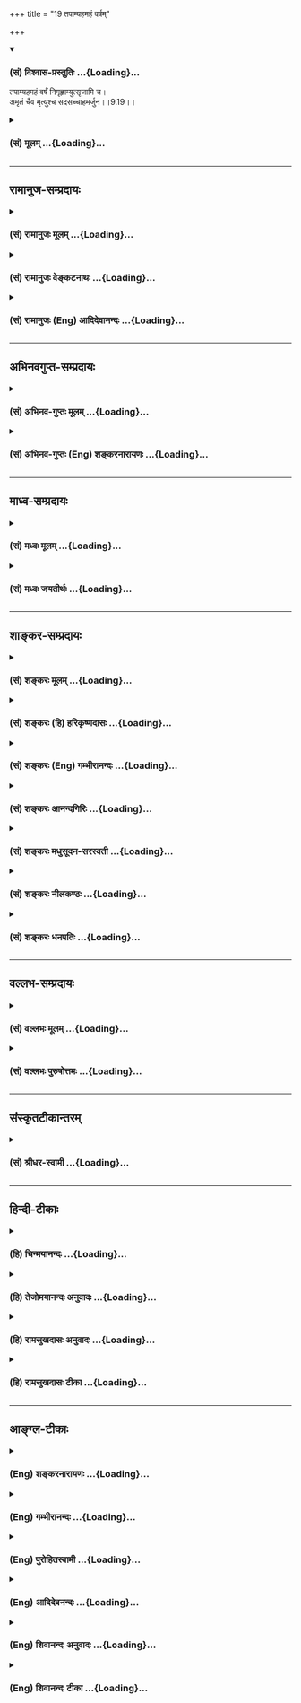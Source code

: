 +++
title = "19 तपाम्यहमहं वर्षम्"

+++
<div class="js_include" newlevelforh1="3" title="(सं) विश्वास-प्रस्तुतिः" unfilled url="/purANam/mahAbhAratam/06-bhIShma-parva/02-bhagavad-gItA-parva/saMskRtam/vishvAsa-prastutiH/09_rAja-vidyA-rAja-guhy/19_tapAmyahamahaM_va.md">
<details open><summary><h3>(सं) विश्वास-प्रस्तुतिः ...{Loading}...</h3></summary>

तपाम्यहमहं वर्षं निगृह्णाम्युत्सृजामि च।  
अमृतं चैव मृत्युश्च सदसच्चाहमर्जुन।।9.19।।
</details>
</div>
<div class="js_include collapsed" newlevelforh1="3" title="(सं) मूलम्" unfilled url="/purANam/mahAbhAratam/06-bhIShma-parva/02-bhagavad-gItA-parva/saMskRtam/mUlam/09_rAja-vidyA-rAja-guhy/19_tapAmyahamahaM_va.md">
<details><summary><h3>(सं) मूलम् ...{Loading}...</h3></summary>

तपाम्यहमहं वर्षं निगृह्णाम्युत्सृजामि च।  
अमृतं चैव मृत्युश्च सदसच्चाहमर्जुन।।9.19।।
</details>
</div>


_________________
## रामानुज-सम्प्रदायः
<div class="js_include collapsed" newlevelforh1="3" title="(सं) रामानुजः मूलम्" unfilled url="/purANam/mahAbhAratam/06-bhIShma-parva/02-bhagavad-gItA-parva/saMskRtam/rAmAnujaH/mUlam/09_rAja-vidyA-rAja-guhy/19_tapAmyahamahaM_va.md">
<details><summary><h3>(सं) रामानुजः मूलम् ...{Loading}...</h3></summary>

।।9.19।। अग्न्यादित्यादिरूपेण **अहम्** एव **तपामि;** ग्रीष्मादौ **अहम्**
एव **वर्षं निगृह्णामि** तथा वर्षासु अपि **च** अहम् एव **उत्सृजामि।**
**अमृतं च एव मृत्युः च** येन जीवति लोको येन च म्रियते; तद् उभयम् अपि
अहम् एव। किम अत्र बहुना उक्तेन **सद् असत् च** अपि **अहम्** एव। सद् यद्
वर्तते; असद् यद् अतीतम् अनागतं च; सर्वावस्थावस्थितचिदचिद्वस्तुशरीरतया
तत्तत्प्रकारः अहम् एव अवस्थित इत्यर्थः। एवं बहुधा पृथक्त्वेन
विभक्तनामरूपावस्थितकृत्स्नजगच्छरीरतया तत्प्रकारः अहम् एव अवस्थित इति
एकत्वज्ञानेन अनुसंदधानाः च माम् उपासते ते एव महात्मानः। एवं महात्मनां
ज्ञानिनां भगवदनुभवैकभोगानां वृत्तम् उक्त्वा तेषाम् एव विशेषं दर्शयितुम्
अज्ञानां कामकामानां वृत्तम् आह --

</details>
</div>
<div class="js_include collapsed" newlevelforh1="3" title="(सं) रामानुजः वेङ्कटनाथः" unfilled url="/purANam/mahAbhAratam/06-bhIShma-parva/02-bhagavad-gItA-parva/saMskRtam/rAmAnujaH/venkaTanAthaH/09_rAja-vidyA-rAja-guhy/19_tapAmyahamahaM_va.md">
<details><summary><h3>(सं) रामानुजः वेङ्कटनाथः ...{Loading}...</h3></summary>

  
  
।।9.19।। एवंप्राधान्यतः \[10।19\] इति वक्ष्यमाणप्रकारेण लोके
तत्तच्छब्दवाच्यतया प्रसिद्धानां प्रकृष्टपदार्थानां सत्तायाः
स्वाधीनत्वप्रदर्शनम् अथ प्रवृत्तितादधीन्यमनेनोच्यतेतपामि इति।
स्वरूपतस्तापहेतुत्वाभावाद्विशिष्टे तद्दर्शयतिअग्न्यादित्यादीति।
आदिशब्देन अग्न्यादितप्तद्रव्यविवक्षा। एककर्तृकयोर्विरुद्धयोः कालादिभेदेन
व्यवस्थेत्यभिप्रायेणाहग्रीष्मादाविति वर्षास्विति च। अत्र
पर्जन्यादिरूपेणेति भाव्यम्। एवं रश्मिविशेषोऽपि ग्राह्यः। अहं क्रतुः
\[9।16\] इत्युपक्रम्य एतावताधियज्ञाधिप्रजाधिवेदाध्यात्माधिदैवतविवक्षेति
केचित्। अथ साधकबाधकरूपेण संगृह्योच्यतेअमृतं चैव मृत्युश्च इति।
मृतिकारणाभिधायिमृत्युशब्दसहप्रयोगात् मृतिप्रतिबन्धकमात्रविषयोऽयममृतशब्दः
सुधापरत्वे तु विषेण सह पठितव्यम् अमृतसहपाठाच्च मृत्युशब्दस्य
वैवस्वतादिपरत्वमयुक्तमित्यभिप्रायेणाह -- येनेति।
त्रैकाल्यवर्तिसर्वसङ्ग्रहेण उपसंहारपरतां दर्शयतिकिमत्रेति। अत्र
सच्छब्दवदसच्छब्दोऽपि भावान्तराभाववादाद्वस्तुविशेषपरः; अन्यथा अहमिति
सामानाधिकरण्यायोगादित्यभिप्रायेणाहयद्वर्तते यदतीतमनागतं चेति।
असच्छब्दोऽत्र वर्तमानान्यविषयः। ननु प्रकरणान्तरेष्विव
चेतनाचेतनादिविषयत्वमनयोः किं नोच्यते इत्यत्राहसर्वावस्थेति। सर्वस्य
भगवदात्मकत्वं हि प्रकृतम् त्रैकालिकसमस्तसङ्ग्रहौचित्याय
वर्तमानत्वादिविवक्षायामपि चिदचितोर्न त्यागः तयोरेव
तत्तदवस्थाविशेषविशिष्टस्वरूपविषयत्वात्। अथवासर्वेत्यादिकम्;अहं क्रतुः
\[9।16\] इत्याद्युक्तकृत्स्नवाक्यार्थकथनमनुध्येयम्। सर्वतादधीन्यवचनं
प्रकृतेनोपासनेन सङ्गमयतिएवं बहुधेत्यादिना। विशिष्टैकत्वमिह विवक्षितम् न
पुनः प्रलयदशापन्नमविभक्तत्वलक्षणम्।
प्रस्तुतज्ञानयज्ञत्वस्मारणायज्ञानेनानुसन्दधाना इत्युक्तम्।  
  

</details>
</div>
<div class="js_include collapsed" newlevelforh1="3" title="(सं) रामानुजः (Eng) आदिदेवानन्दः" unfilled url="/purANam/mahAbhAratam/06-bhIShma-parva/02-bhagavad-gItA-parva/saMskRtam/rAmAnujaH/english/AdidevAnandaH/09_rAja-vidyA-rAja-guhy/19_tapAmyahamahaM_va.md">
<details><summary><h3>(सं) रामानुजः (Eng) आदिदेवानन्दः ...{Loading}...</h3></summary>

9.19 I send out 'heat' in the form of fire, the sun etc. I 'hold back'
the rain during summer. Likewise, I pour out the rains during the rainy
season. I am 'immortality as well as death' - I am both these conditions
through which the world lives and dies. Why say more; I am 'the being
and the non-being.' Being is that which exists in the present time.
Non-being is that which existed in the past and that which may exist in
the future, but is not experienced now as existing. The meaning is that,
I alone am existent, having all the entities for my modes, as all
intelligent and inhert beings existing in all states, constitute My
body. In this way, they (the wise) worship Me, contemplating, through
the realisation of My essential unity, as the entire universe
distinguished by names and forms and characterished by varied
pluralities constituting My body. I alone exist; all the pluralities are
only My modes. Thus, after depiciting the character of the noble-minded,
whose enjoyment consists of only the experience of the Lord, and in
order to bring into bolder relief their greatness, He describes the
behaviour of ignorant men who covet the objects of desire.

</details>
</div>


_________________
## अभिनवगुप्त-सम्प्रदायः
<div class="js_include collapsed" newlevelforh1="3" title="(सं) अभिनव-गुप्तः मूलम्" unfilled url="/purANam/mahAbhAratam/06-bhIShma-parva/02-bhagavad-gItA-parva/saMskRtam/abhinava-guptaH/mUlam/09_rAja-vidyA-rAja-guhy/19_tapAmyahamahaM_va.md">
<details><summary><h3>(सं) अभिनव-गुप्तः मूलम् ...{Loading}...</h3></summary>

।।9.16 -- 9.19।। ननु कर्म तावत् कारककलापव्याप्तभेदोद्रेकि कथमभिन्नं
भगवत्पदं प्रापयतीति उच्यते -- अहं क्रतुरिति अर्जुनेत्यनन्तम्। एकस्यैव
निर्भागस्य ब्रह्मतत्त्वस्य परिकल्पित \[भेदवत्\] साधनाधीनं कर्म
पुनरेकत्वं निर्वर्तयति क्रियायाः सर्वकारकात्मसाक्षात्कारेणावस्थाने
भगवत्पदप्राप्तिं प्रत्यविदूरत्वात्। उक्तं च -- सेयं क्रियात्मिका शक्तिः
शिवस्य पशुवर्तिनी।  
  
बन्धयित्री स्वमार्गस्था ज्ञाता सिद्ध्युपपादिका।। +++(Spk; III; 16)+++इति
मयाप्युक्तम् -- उपक्रमे यैव बुद्धिर्भावाभावानुयायिनी।  
  
उपसंहृतिकाले सा भावाभावानुयायिनी।। इति। तत्र तत्र वितत्य विचारितचरमेतत्
इतीहोपरम्यते +++(S omits इति)+++। तपाम्यहमित्यादि अद्वैतकथाप्रसङ्गेनोक्तम्।

</details>
</div>
<div class="js_include collapsed" newlevelforh1="3" title="(सं) अभिनव-गुप्तः (Eng) शङ्करनारायणः" unfilled url="/purANam/mahAbhAratam/06-bhIShma-parva/02-bhagavad-gItA-parva/saMskRtam/abhinava-guptaH/english/shankaranArAyaNaH/09_rAja-vidyA-rAja-guhy/19_tapAmyahamahaM_va.md">
<details><summary><h3>(सं) अभिनव-गुप्तः (Eng) शङ्करनारायणः ...{Loading}...</h3></summary>

9.16-19 Ahim kratuh etc. upto Arjuna. The Brahman-being is of course
only one and admits of no parts. The action also depends only on the
assumed \[or not real\] causes. Hence, it accomplishes the aloneness (or
oneness) of the Brahman. For, if it is performed with the realisation
that all the different causes are nothing but the Self, then the action
is not far away from reaching the Bhagavat. That has also been stated -
'This self same action-power of Siva, if it exists in the ignorant,
binds \[him\]; the same power, when it is realised that it is a path to
his own Self \[Siva\], then it leads to the goal (the Lord).' (SpK, III,
16). I have myself (Ag.) stated elsewhere as : The intellect that
confirms, in the beginning, to \[the duality of\] the beings and the
non-beings; the same intellect does not conform, at the time of
withdrawl, to \[the duality of\] the beings and the non-beings. This
subject has been discussed in detail in different places. Hence let us
stop \[the present discussion\] here. I give heat etc. This is said in
the context of discussing the One that admits no duality. But if the
Brahman can be attained by means of external sacrifices also, then, is a
different god (different from Vasudeva) worshipped in the sacrifices
like the Agnistoma ; If it is admitted, then it would lead to the
doctrine of duality. If \[on the other hand\] it is Vasudeva Himself,
the how is it that emancipation is not attained by the performence \[of
these sacrifices\] ; Therefore it is stated -

</details>
</div>


_________________
## माध्व-सम्प्रदायः
<div class="js_include collapsed" newlevelforh1="3" title="(सं) मध्वः मूलम्" unfilled url="/purANam/mahAbhAratam/06-bhIShma-parva/02-bhagavad-gItA-parva/saMskRtam/madhvaH/mUlam/09_rAja-vidyA-rAja-guhy/19_tapAmyahamahaM_va.md">
<details><summary><h3>(सं) मध्वः मूलम् ...{Loading}...</h3></summary>

।।9.19।। सत्कार्यमसत्कारणम्। सदभिव्यक्तरूपत्वात्कार्यमित्युच्यते बुधैः।
असदव्यक्तरूपत्वात्कारणं चापि शब्दितम् इत्यभिधानम्। असच्च सच्चैव च
यद्विश्वं सदसतः परम् इति च भारते।

</details>
</div>
<div class="js_include collapsed" newlevelforh1="3" title="(सं) मध्वः जयतीर्थः" unfilled url="/purANam/mahAbhAratam/06-bhIShma-parva/02-bhagavad-gItA-parva/saMskRtam/madhvaH/jayatIrthaH/09_rAja-vidyA-rAja-guhy/19_tapAmyahamahaM_va.md">
<details><summary><h3>(सं) मध्वः जयतीर्थः ...{Loading}...</h3></summary>

।।9.19।। असतो नियाम्यत्वानुपपत्तेःसदसच्चाहं इत्ययुक्तमित्यत आह --
**सदि**ति। कार्यं सदित्युच्यते। अभिव्यक्तिरूपत्वादित्यनेन
सदेर्गत्यर्थस्य क्विपि कर्मणि रूपमेतदित्युच्यते।
कारणमप्यव्यक्तरूपत्वादेव असच्छब्दितम्। कार्यकारणयोः सदसच्छब्दप्रयोगं च
दर्शयति -- **असच्चे**ति। तस्मात्सदसतोर्विश्वस्माद्ब्रह्म परम्।

</details>
</div>


_________________
## शाङ्कर-सम्प्रदायः
<div class="js_include collapsed" newlevelforh1="3" title="(सं) शङ्करः मूलम्" unfilled url="/purANam/mahAbhAratam/06-bhIShma-parva/02-bhagavad-gItA-parva/saMskRtam/shankaraH/mUlam/09_rAja-vidyA-rAja-guhy/19_tapAmyahamahaM_va.md">
<details><summary><h3>(सं) शङ्करः मूलम् ...{Loading}...</h3></summary>

।।9.19।। --,**तपामि अहम्** आदित्यो भूत्वा कैश्चित् रश्मिभिः उल्बणैः।
**अहं वर्षं** कैश्चित् रश्मिभिः **उत्सृजामि।** उत्सृज्य पुनः
**निगृह्णामि** कैश्चित् रश्मिभिः अष्टभिः मासैः पुनः उत्सृजामि प्रावृषि।
**अमृतं चैव** देवानाम्; **मृत्युश्च** मर्त्यानाम्। **सत्** यस्य **यत्**
संबन्धितया विद्यमानं तत्; तद्विपरीतम् **असच्च** एव **अहम् अर्जुन।** न
पुनः अत्यन्तमेव असत् भगवान्; स्वयं कार्यकारणे वा सदसती।। ये पूर्वोक्तैः
निवृत्तिप्रकारैः एकत्वपृथक्त्वादिविज्ञानैः यज्ञैः मां पूजयन्तः उपासते
ज्ञानविदः; ते यथाविज्ञानं मामेव प्राप्नुवन्ति। ये पुनः अज्ञाः कामकामाः
--,

</details>
</div>
<div class="js_include collapsed" newlevelforh1="3" title="(सं) शङ्करः (हि) हरिकृष्णदासः" unfilled url="/purANam/mahAbhAratam/06-bhIShma-parva/02-bhagavad-gItA-parva/saMskRtam/shankaraH/hindI/harikRShNadAsaH/09_rAja-vidyA-rAja-guhy/19_tapAmyahamahaM_va.md">
<details><summary><h3>(सं) शङ्करः (हि) हरिकृष्णदासः ...{Loading}...</h3></summary>

।।9.19।। तथा --, मैं ही सूर्य होकर अपनी कुछ प्रखर रश्मियोंसे सबको तपाता
हूँ और कुछ किरणोंसे वर्षा करता हूँ तथा वर्षा कर चुकनेपर फिर कुछ
रश्मियोंद्वारा आठ महीनेतक जलका शोषण करता रहता हूँ और वर्षाकाल आनेपर फिर
बरसा देता हूँ। हे अर्जुन देवोंका अमृत और मर्त्यलोकमें बसनेवालोंकी मृत्यु
तथा सत् और असत् सब मैं ही हूँ अर्थात् जो जिसके सम्बन्धसे विद्यमान है वह
और जो उसके विपरीत है वह भी मैं ही हूँ। परंतु ( यह ध्यानमें रखना चाहिये
कि ) स्वयं भगवान् अत्यन्त असत् नहीं हैं। अथवा सत् और असत्का अर्थ यहाँ
कार्य और कारण समझना चाहिये। जो ज्ञानी पहले कहे हुए क्रमानुसार
एकत्वपृथक्त्व आदि विज्ञानरूप यज्ञोंसे पूजन करते हुए मेरी उपासना करते हैं
वे अपने विज्ञानानुसार मुझे ही प्राप्त होते हैं।

</details>
</div>
<div class="js_include collapsed" newlevelforh1="3" title="(सं) शङ्करः (Eng) गम्भीरानन्दः" unfilled url="/purANam/mahAbhAratam/06-bhIShma-parva/02-bhagavad-gItA-parva/saMskRtam/shankaraH/english/gambhIrAnandaH/09_rAja-vidyA-rAja-guhy/19_tapAmyahamahaM_va.md">
<details><summary><h3>(सं) शङ्करः (Eng) गम्भीरानन्दः ...{Loading}...</h3></summary>

9.19 O Arjuna, aham, I, in the form of the sun; tapami, give heat
through some intense rays. Through some rays utsrjami, I pour down;
varsam, rain. Having poured down, again nigrhnami, I withdraw it through
some rays-for eight months. Again I pour it down in the rainy season. I
am eva ca, verily; the amrtam, nectar of the gods; and mrtyuh, death of
the mortals. I Myself am sat, existence-the effect which has come into
bneing in relation to its cause; and its opposite, asat, nonexistence.
\[Nonexistence: the cause which has not become manifest as the effect
possessing name and form, It cannot be admitted that the effect has
absolute existence, for the Upanisad says, 'All transformation has
speech as it basis, and it is name only' (Ch.6. 1. 4). Nor can it be
said that the cause has absolute non-existence, for there is the
text,'৷৷.by what logic can the existent come verily out of nonexistence;
But surely,৷৷.all this was Existence, one without a second' (op. cit.
6.2.2).\] It is not that the Lord is Himself absolutely nonexistence;
nor are effect and cause (absolutely) existence and nonexistent
(respectively). Those men of Knowledge who meditate of Me while
worshpping Me according to the respective forms of sacrifices mentioned
above-regardomg Me as one or multifirious, etc.-, they attain Me alone
according to their conceptions.

</details>
</div>
<div class="js_include collapsed" newlevelforh1="3" title="(सं) शङ्करः आनन्दगिरिः" unfilled url="/purANam/mahAbhAratam/06-bhIShma-parva/02-bhagavad-gItA-parva/saMskRtam/shankaraH/AnandagiriH/09_rAja-vidyA-rAja-guhy/19_tapAmyahamahaM_va.md">
<details><summary><h3>(सं) शङ्करः आनन्दगिरिः ...{Loading}...</h3></summary>

।।9.19।। इतश्च सर्वात्मत्वे भगवतो न विवदितव्यमित्याह --
**किञ्चेति।**आदित्याज्जायते वृष्टिः इति स्मृतिमवष्टभ्य व्याचष्टे --
**कैश्चिदिति।** वर्षोत्सर्गनिग्रहावेकस्यैकस्मिन्काले
विरुद्धावित्याशङ्क्याह -- **अष्टभिरिति।** ऋतुभेदेन वर्षस्य
निग्रहोत्सर्गावेककर्तृकावविरुद्धावित्यर्थः। यस्य कारणस्य
संबन्धित्वेन,यत्कार्यमभिषज्यते तदिह सदित्युच्यते;
कारणसंबन्धेनानभिव्यक्तं कारणमेवानभिव्यक्तनामरूपमसदिति व्यवह्रियते
तदेतदाह -- **सदिति।** शून्यवादं व्युदस्यति -- **न पुनरिति।**
भगवतोऽत्यन्तासत्त्वे कार्यकारणकल्पना निरधिष्ठाना न तिष्ठतीत्यर्थः। तर्हि
यथाश्रुतं कार्यस्य सत्त्वं कारणस्य चासत्त्वमास्थेयमित्याशङ्क्य वाशब्देन
निषेधति -- **कार्येति।** नहि कार्यस्यात्यन्तिकं सत्त्वं
वाचारम्भणश्रुतेर्नापीतरस्यात्यन्तिकमसत्त्वंकुतस्तु खलु
इत्यादिश्रुतेरित्यर्थः। उक्तैर्ज्ञानयज्ञैर्भगवदभिनिविष्टबुद्धीनां किं
फलमित्याशङ्क्यह सद्यो वा क्रमेण वा मुक्तिरित्याह -- **य इति।**

</details>
</div>
<div class="js_include collapsed" newlevelforh1="3" title="(सं) शङ्करः मधुसूदन-सरस्वती" unfilled url="/purANam/mahAbhAratam/06-bhIShma-parva/02-bhagavad-gItA-parva/saMskRtam/shankaraH/madhusUdana-sarasvatI/09_rAja-vidyA-rAja-guhy/19_tapAmyahamahaM_va.md">
<details><summary><h3>(सं) शङ्करः मधुसूदन-सरस्वती ...{Loading}...</h3></summary>

।।9.19।। किंच -- तपाम्यहमादित्यः सन् ततश्च तापवशादहं वर्षं
पूर्ववृष्टिरूपं रसं पृथिव्या निगृह्णाम्याकर्षामि। कैश्चिद्रश्मिभिरष्टसु
मासेषु। पुनस्तमेव निगृहीतं रसं चतुर्षु मासेषु कैश्चिद्रश्मिभिरुत्सृजामि
च वृष्टिरूपेण प्रक्षिपामि च भूमौ। अमृतं च देवानां सर्वप्राणिनां जीवनं
वा। एवकारस्याहमित्यनेन संबन्धः। मृत्युश्च मर्त्यानां सर्वप्राणिनां
विनाशो वा। सत् यत्संबन्धितया यद्विद्यते तत्तत्र सत्। असच्च यत्संबन्धितया
तत्र विद्यते तत्तत्रासत्। एतत्सर्वमहमेव हे अर्जुन; तस्मात्सर्वात्मानं
मां विदित्वा स्वस्वाधिकारानुसारेण बहुभिः प्रकारैर्मामेवोपासत
इत्युपपन्नम्।

</details>
</div>
<div class="js_include collapsed" newlevelforh1="3" title="(सं) शङ्करः नीलकण्ठः" unfilled url="/purANam/mahAbhAratam/06-bhIShma-parva/02-bhagavad-gItA-parva/saMskRtam/shankaraH/nIlakaNThaH/09_rAja-vidyA-rAja-guhy/19_tapAmyahamahaM_va.md">
<details><summary><h3>(सं) शङ्करः नीलकण्ठः ...{Loading}...</h3></summary>

।।9.19।। अहं तपामि आदित्यो भूत्वा। अहं वर्षं वृष्टिस्तां निगृह्णामि
अष्टसु मासेषु कैश्चिद्रश्मिभिः। उत्सृजामि च चतुर्षुमासेषु कैश्चिदिति।
अमृतं जीवनं मृत्युर्मरणम्। अमृतं देवान्नं वा। सत् साधु; असत् असाधु।
एतत्सर्वमहमेव। अतस्तेषां विश्वतोमुखं मम भजनं कुर्वतां
सर्वरूपेणाहमनुग्रहं करोमीति भावः।

</details>
</div>
<div class="js_include collapsed" newlevelforh1="3" title="(सं) शङ्करः धनपतिः" unfilled url="/purANam/mahAbhAratam/06-bhIShma-parva/02-bhagavad-gItA-parva/saMskRtam/shankaraH/dhanapatiH/09_rAja-vidyA-rAja-guhy/19_tapAmyahamahaM_va.md">
<details><summary><h3>(सं) शङ्करः धनपतिः ...{Loading}...</h3></summary>

।।9.19।। किंचाहमादित्यो भूत्वा कैश्चित्किरणैः ग्रीष्मर्तौ तपामि।
कैश्चित्करणैरहं वर्षं पूर्वं मयैव त्यक्तं अष्टसु मासेषु निगृह्णामि।
कैश्चित्किणैरहं वर्षं पुनर्वर्षासूत्सृजामि। अमृतं चैवाहमेव मर्त्यानां
मृत्युश्चाहमेव। सदसच्चाहमेव यस्य कारणस्य संबन्धितया यत्कार्यं
नामरुपाभ्यां व्यज्यते तदत्र सज्छब्देनोपादीयते। कारणासंबन्धेन
नामरुपाभ्यामनभिव्यक्तं कारणात्मना स्थितमसदित्युच्यते। ननु
सदसच्छब्दयोर्मुख्योऽर्थः कुतो नाङ्गीक्रियते इतिचेत्वाचारम्भणं विकारो
नामधेयं मृत्तिकेत्येव सत्यं;तदनन्यत्वमारम्भणशब्दादिभ्यः। विमतं
मिथ्यादृश्यत्वात् परिच्छिन्नत्वात् जडत्वात् शुक्तिरुप्यवत्। तरति
शोकमात्मवित् इति श्रुत्युक्तबन्धोपलक्षितसंसारनिवृत्तेः प्रपञ्चमिथ्यात्वं
विनानुपपत्तिरिति श्रुतिसूत्रानुमानार्थापत्तिभ्यः
कार्यजातस्यासत्त्वावधारणात् सर्वाधिष्ठानस्य शून्यत्वायोगाच्चेति गृहाण।
एवंभूतः सन्नपि वस्तुतः सर्वोपाधिविनिर्मुक्तः स्वच्छ एवास्मीति ध्वनयमन्
संबोधयति -- हे अर्जुनेति।

</details>
</div>


_________________
## वल्लभ-सम्प्रदायः
<div class="js_include collapsed" newlevelforh1="3" title="(सं) वल्लभः मूलम्" unfilled url="/purANam/mahAbhAratam/06-bhIShma-parva/02-bhagavad-gItA-parva/saMskRtam/vallabhaH/mUlam/09_rAja-vidyA-rAja-guhy/19_tapAmyahamahaM_va.md">
<details><summary><h3>(सं) वल्लभः मूलम् ...{Loading}...</h3></summary>

।।9.19।। अतः परं सृष्ट्यादिद्वारा सृष्ट्यादिसम्पादकत्वं
पञ्चम्यामाहुतावापः पुरुषवचसो भवन्ति \[छां.उ.5।3।3\] इति
श्रुतिप्रामाण्यात्क्रममुक्तिद्वारत्वं च स्वस्यैवाह तपामीति। तापनेन किं
भवतीति तत्राह। वर्षं निगृह्णाम्यष्टसु मासेषु। उत्सृजामि च चतुर्षु
सूर्यात्मना वृष्टिं करोमि। तद्वारान्नजननात् सृष्ट्यादिसम्पादकोऽहं
यज्ञोपयोगित्वार्थं तथैतदुपास्यमुक्तम्। अमृतं जीवनम्। मृत्युः
वर्षादेर्मृत्युस्तन्निग्रहणाच्चाहमित्यात्मप्रभवप्रलयावपि ब्रह्मवादेनाह।
अन्यत्किं वाच्यं हेऽर्जुन शुद्धस्वरूप तस्मिन् शुद्धस्वरूपे ब्रह्मयज्ञे
सदसदप्यहं लोकप्रतीत्याभावमपि सर्वं ब्रह्मैवाहमिति पूर्वोक्तं
विवृतंयदात्मकः प्रपञ्चोऽयं स एव हि पिता हरिः। जनको भगवान्स्वामी माता
प्रकृतिरुत्तमा। इति भावेन ब्रह्मैव सर्वरूपमुदीरितम्। यज्ञादिरूपं निबन्धे
ब्रह्मवादानुरोधतः। तदेवं प्रसङ्गान्महात्मनां भक्तानां सात्त्विकानां
वृत्तिरुक्ता। ततो द्विविधानां ज्ञानमार्गीयाणां राजसानां तामसानां च
वृत्तिमुक्त्वाऽन्ते ब्रह्मवादिनां वृत्तिः सिद्धान्तिता अधुना तेषामेव
विशेषं दर्शयितुं वेदार्थानभिज्ञानां काम्यकर्मकारिणां स्थितिं दर्शयन्
गतिमाह।

</details>
</div>
<div class="js_include collapsed" newlevelforh1="3" title="(सं) वल्लभः पुरुषोत्तमः" unfilled url="/purANam/mahAbhAratam/06-bhIShma-parva/02-bhagavad-gItA-parva/saMskRtam/vallabhaH/puruShottamaH/09_rAja-vidyA-rAja-guhy/19_tapAmyahamahaM_va.md">
<details><summary><h3>(सं) वल्लभः पुरुषोत्तमः ...{Loading}...</h3></summary>

  
  
।।9.19।। तपामि रसास्वादनार्थं सर्वेषां तापं करोमि। यदा तपामि तदा वर्षं
रसात्मकं निगृह्णामि आकर्षामि स्वस्मिन् स्थापयामि। च पुनः तद्दानसमये
पुनरुत्सृजामि। अमृतं जीवनमक्षयम्। मृत्युश्च मृत्युरूपः। सत् स्थूलं
परिदृश्यमानम्। असत् सूक्ष्ममदृश्यम्। हे अर्जुन एतत्सर्वं
पूर्वोक्तमहमेवेत्यर्थः। एवं बहुधा मामुपासत इति पूर्वेणैव सम्बन्धः।  
  

</details>
</div>


_________________
## संस्कृतटीकान्तरम्
<div class="js_include collapsed" newlevelforh1="3" title="(सं) श्रीधर-स्वामी" unfilled url="/purANam/mahAbhAratam/06-bhIShma-parva/02-bhagavad-gItA-parva/saMskRtam/shrIdhara-svAmI/09_rAja-vidyA-rAja-guhy/19_tapAmyahamahaM_va.md">
<details><summary><h3>(सं) श्रीधर-स्वामी ...{Loading}...</h3></summary>

।।9.19।। किंच **-- तपामीति।** आदित्यात्मना स्थितत्वान्निदाघसमये तपामि
जगतस्तापं करोमि वृष्टिसमये च वर्षमुत्सृजामि विमुञ्चामि कदाचित्तु वर्षं
निगृह्णामि आकर्षामि अमृतं जीवनं मृत्युश्च नाशः सत्स्थूलं दृश्यम् असच्च
सूक्ष्ममदृश्यम् एतत्सर्वमहमेवेति मत्वा मामेव बहुधा उपासत इति
पूर्वेणैवान्वयः।

</details>
</div>


_________________
## हिन्दी-टीकाः
<div class="js_include collapsed" newlevelforh1="3" title="(हि) चिन्मयानन्दः" unfilled url="/purANam/mahAbhAratam/06-bhIShma-parva/02-bhagavad-gItA-parva/hindI/chinmayAnandaH/09_rAja-vidyA-rAja-guhy/19_tapAmyahamahaM_va.md">
<details><summary><h3>(हि) चिन्मयानन्दः ...{Loading}...</h3></summary>

।।9.19।। मैं तपता हूँ विद्युत् का यह कहना उपयुक्त होगा कि वह उष्णक
(हीटर) में उष्णता; बल्ब में प्रकाश और शीतक (फ्रीज) में शीतलता देती है
क्योंकि इन उपकरणों के द्वारा विद्युत् ही उष्णता आदि के रूप में व्यक्त
होती है। इसी प्रकार; एक सत्स्वरूप आत्मा दृश्य प्रकृति की एक वस्तु सूर्य
के साथ तादात्म्य कर समस्त जगत् के लिए उष्णता का स्रोत बन जाता है। मैं
वर्षा का निग्रह और उत्सर्जन करता हूँ ऐसी बात नहीं है कि केवल आधुनिक मौसम
विज्ञान के विशेषज्ञों ने ही जगत् में जलवायु की स्थिति में सूर्य के
प्रभाव को समझा है। प्राचीन ऋषियों को भी प्रकृति के स्वभाव एवं व्यवहार का
पूर्ण ज्ञान था। वे जानते थे कि सूर्य की स्थिति; दशा एवं स्वरूप जलवायु को
निश्चित करता है; जो जगत् के लिए कभी वरदान या अभिशाप बनकर आता है। पृथ्वी
के प्रत्येक प्राणी के अनुभवक्षेत्र को सूर्य नियन्त्रित और प्रभावित करता
है; क्योंकि वह जलवायु का नियामक है। यदि सूर्य की उष्णता में कुछ अंशों की
वृद्धि हो जाय; तो विश्व की सम्पूर्ण वनस्पति और पशु जीवन में परिवर्तन हो
जायेगा। उसी प्रकार; यदि सूर्य अपनी कलोरी उष्णता को देना कम कर दे; तो
उससे होने वाला परिवर्तन इतना अधिक होगा कि वर्तमान जगत् का रूप ही सर्वथा
परिवर्तित हो जायेगा। तत्काल ही; उत्तरी और दक्षिणी ध्रुव से गति भूमध्य
रेखा की ओर होगी और प्राणीमात्र को बलात् पृथ्वी के मध्य भाग में खींच कर
ले आयेगी; जहाँ अत्यधिक जनसंख्या के दबाव और पर्याप्त अन्न के अभाव में दुख
ही दुख होगा मैं अमृत और मृत्यु हूँ मृत्यु का अर्थ है परिवर्तन। चैतन्य के
बिना इस परिवर्तनशील जगत् की न सत्ता है और न भान। अत यहाँ कहा गया है कि
मैं मृत्यु हूँ। पुन; इन परिवर्तनों का जो प्रकाशक आत्मा है; उसको
अपरिवर्तनशील होना ही चाहिए। वह आत्मा अमृत है। आत्मा स्वयं अमृत रहते हुए
मृत्यु को प्रकाशित करती है। मैं सत् और असत् हूँ कोई वस्तु है और कोई नहीं
है इन दोनों सत् (है) और असत् (नहीं हैं) का एक भावस्वरूप प्रकाशक होना
अनिवार्य है। उसके बिना इनका अनुभव नहीं हो सकता। आत्यन्तिक अभाव को जानना
या अनुभव करना असंभव है; जहाँ कहीं हमें अभाव का ज्ञान होता है वह इसी रूप
में होता है कि अमुक वस्तु का अभाव है इस अत्यन्त सूक्ष्म दार्शनिक
व्याख्या के अतिरिक्त इन दो शब्दों सत् और असत् का सरल अभिप्राय भी है।
इन्द्रियगोचर; स्थूल व्यक्त वस्तु को सत् तथा सूक्ष्म; अव्यक्त वस्तु को
असत् कहा जाता है। अथवा सत् और असत् शब्द से क्रमश कार्य और कारण को भी
वेदान्त में सूचित किया जाता है। प्रकाशक चैतन्य आत्मा के बिना सत् (बाह्य
विषय) और असत् (मन की विचार वृत्ति) का ज्ञान नहीं हो सकता। अत यहाँ कहा
गया है कि इन दोनों का मूल स्वरूप आत्मा है। मिट्टी के बिना घटों का कोई
अस्तित्व नहीं होता; अत मिट्टी यह दावा कर सकती है कि सभी आकारों; रंगों और
रूपों वाले घट मैं ही हूँ। ध्यान के आसन पर साधकों के लिए यह श्लोक
जीवनपर्यन्त प्रेरणादायक बन सकता है। जो अज्ञानी लोग सकाम भावना से ईश्वर की
पूजा करते हैं; वे अपने इष्टफल को प्राप्त करते हैं। कैसे भगवान् कहते हैं
--

</details>
</div>
<div class="js_include collapsed" newlevelforh1="3" title="(हि) तेजोमयानन्दः अनुवादः" unfilled url="/purANam/mahAbhAratam/06-bhIShma-parva/02-bhagavad-gItA-parva/hindI/tejomayAnandaH/anuvAdaH/09_rAja-vidyA-rAja-guhy/19_tapAmyahamahaM_va.md">
<details><summary><h3>(हि) तेजोमयानन्दः अनुवादः ...{Loading}...</h3></summary>

।।9.19।। हे अर्जुन ! मैं ही (सूर्य रूप में) तपता हूँ; मैं वर्षा का
निग्रह और उत्सर्जन करता हूँ। मैं ही अमृत और मृत्यु एवं सत् और असत् हूँ।।

</details>
</div>
<div class="js_include collapsed" newlevelforh1="3" title="(हि) रामसुखदासः अनुवादः" unfilled url="/purANam/mahAbhAratam/06-bhIShma-parva/02-bhagavad-gItA-parva/hindI/rAmasukhadAsaH/anuvAdaH/09_rAja-vidyA-rAja-guhy/19_tapAmyahamahaM_va.md">
<details><summary><h3>(हि) रामसुखदासः अनुवादः ...{Loading}...</h3></summary>

।।9.19।। हे अर्जुन ! (संसारके हितके लिये) मैं ही सूर्यरूपसे तपता हूँ,
जलको ग्रहण करता हूँ और फिर उस जलको वर्षारूपसे बरसा देता हूँ। (और तो क्या
कहूँ) अमृत और मृत्यु तथा सत् और असत् भी मैं ही हूँ।

</details>
</div>
<div class="js_include collapsed" newlevelforh1="3" title="(हि) रामसुखदासः टीका" unfilled url="/purANam/mahAbhAratam/06-bhIShma-parva/02-bhagavad-gItA-parva/hindI/rAmasukhadAsaH/TIkA/09_rAja-vidyA-rAja-guhy/19_tapAmyahamahaM_va.md">
<details><summary><h3>(हि) रामसुखदासः टीका ...{Loading}...</h3></summary>

।।9.19।।***व्याख्या --'*तपाम्यहमहं वर्षं निगृह्णाम्युत्सृजामि
च'--**'पृथ्वीपर जो कुछ अशुद्ध, गंदी चीजें हैं, जिनसे रोग पैदा होते हैं,
उनका शोषण करके प्राणियोंको नीरोग करनेके लिये **(टिप्पणी प₀ 505.2)**
अर्थात् ओषधियों, जड़ी-बूटियोंमें जो जहरीला भाग है, उसका शोषण करनेके लिये
और पृथ्वीका जो जलीय भाग है, जिससे अपवित्रता होती है, उसको सुखानेके लिये
मैं ही सूर्यरूपसे तपता हूँ। सूर्यरूपसे उन सबके जलीय भागको ग्रहण करके और
उस जलको शुद्ध तथा मीठा बना करके समय आनेपर वर्षारूपसे प्राणिमात्रके हितके
लिये बरसा देता हूँ, जिससे प्राणिमात्रका जीवन चलता है।

</details>
</div>


_________________
## आङ्ग्ल-टीकाः
<div class="js_include collapsed" newlevelforh1="3" title="(Eng) शङ्करनारायणः" unfilled url="/purANam/mahAbhAratam/06-bhIShma-parva/02-bhagavad-gItA-parva/english/shankaranArAyaNaH/09_rAja-vidyA-rAja-guhy/19_tapAmyahamahaM_va.md">
<details><summary><h3>(Eng) शङ्करनारायणः ...{Loading}...</h3></summary>

9.19. I give heat; I hold back and also end forth rains; I am
immortality and also death, the real and also the unreal, O Arjuna !

</details>
</div>
<div class="js_include collapsed" newlevelforh1="3" title="(Eng) गम्भीरानन्दः" unfilled url="/purANam/mahAbhAratam/06-bhIShma-parva/02-bhagavad-gItA-parva/english/gambhIrAnandaH/09_rAja-vidyA-rAja-guhy/19_tapAmyahamahaM_va.md">
<details><summary><h3>(Eng) गम्भीरानन्दः ...{Loading}...</h3></summary>

9.19 O Arjuna, I give heat, I withhold and pour down rain. I am verily
the nectar, and also death existence and nonexistence.

</details>
</div>
<div class="js_include collapsed" newlevelforh1="3" title="(Eng) पुरोहितस्वामी" unfilled url="/purANam/mahAbhAratam/06-bhIShma-parva/02-bhagavad-gItA-parva/english/purohitasvAmI/09_rAja-vidyA-rAja-guhy/19_tapAmyahamahaM_va.md">
<details><summary><h3>(Eng) पुरोहितस्वामी ...{Loading}...</h3></summary>

9.19 I am the Heat of the Sun, I release and hold back the Rains. I am
Death and Immortality; I am Being and Not-Being.

</details>
</div>
<div class="js_include collapsed" newlevelforh1="3" title="(Eng) आदिदेवनन्दः" unfilled url="/purANam/mahAbhAratam/06-bhIShma-parva/02-bhagavad-gItA-parva/english/AdidevanandaH/09_rAja-vidyA-rAja-guhy/19_tapAmyahamahaM_va.md">
<details><summary><h3>(Eng) आदिदेवनन्दः ...{Loading}...</h3></summary>

9.19 I give heat. I hold back and send forth the rain. I am immortality
as well as death, O Arjuna. I am the being, as also the non-being.

</details>
</div>
<div class="js_include collapsed" newlevelforh1="3" title="(Eng) शिवानन्दः अनुवादः" unfilled url="/purANam/mahAbhAratam/06-bhIShma-parva/02-bhagavad-gItA-parva/english/shivAnandaH/anuvAdaH/09_rAja-vidyA-rAja-guhy/19_tapAmyahamahaM_va.md">
<details><summary><h3>(Eng) शिवानन्दः अनुवादः ...{Loading}...</h3></summary>

9.19 (As the sun) I give heat; I withhold and send forth the rain; I am
immortality and also death, existence and non-existence, O Arjuna.

</details>
</div>
<div class="js_include collapsed" newlevelforh1="3" title="(Eng) शिवानन्दः टीका" unfilled url="/purANam/mahAbhAratam/06-bhIShma-parva/02-bhagavad-gItA-parva/english/shivAnandaH/TIkA/09_rAja-vidyA-rAja-guhy/19_tapAmyahamahaM_va.md">
<details><summary><h3>(Eng) शिवानन्दः टीका ...{Loading}...</h3></summary>

9.19 तपामि give heat; अहम् I; अहम् I; वर्षम् rain; निगृह्णामि withhold;
उत्सृजामि send forth; च and; अमृतम् immortality; च and; एव also; मृत्युः
death; च and; सत् existence; असत् nonexistence; च and; अहम् I; अर्जुन O
Arjuna.Commentary I radiate heat in the form of the sun. I send forth
the rain in the form of Indra in the rainy season and I take it back
during the rest of the year.Sat Existence; the manifested world (the
effect).Asat Nonexistence; the unmanifested (the cause).Nonexistence
does not mean nothingness. The subtle; unmanifested cause is spoken of
as nonexitence. The Self or Brahman or the Eternal can never be
altogether nonexistence. It always exists. It is Existence Absolute. If
you say that the subtle unmanifested cause is nothing; it is impossible
to conceive existence coming out of nothing. The Chhandogya Upanishad
asks; How can existence come out of nonexistence It is simply absurd to
conceive that existence has arisen out of nonexistence (nothing).For a
Vedantin ( student or follower of Vedanta) Brahman (the Absolute) is Sat
(existence) because It always exists and because It is unchanging. This
manifested world is Asat or unreal. For the worldlyminded people who
have neither understanding nor knowledge of Brahman; who are endowed
with gross and impure mind; who do not have a sharp and subtle
intellect; and who ca perceive the gross forms only; this manifested
world is the Sat and the subtle unmanifested MulaPrakriti (the
primordial Nature); the cause of this manifested world; is Asat. For
them Brahman also is Asat. The unmanifested refers to MulaPrakriti and
Para Brahman also because both are hidden.Every object has three states;
viz.; the gross (Sthula); the subtle (Sukshma) and the causal (Karana).
Mahakarana (the great causeless cause) is Para Brahman. The gross and
the subtle states are the effects of Karana. What you see outside is the
physical body. This physical body is moved by the astral (the subtle)
body made up of the mind; liferoce and the senses. The causal body is
the seedbody. From this seedbody have sprung the subtle and the gross
bodies. Take the case of an orange. The outer skin is its physical body
the inner pulp or essence is the subtle body the innermost causal body
which gives rise to the pulp and the outer skin is the seed. This is
only a gross illustration. The orange has got another kind of subtle and
causal bodies. The worldlyminded man beholds the physical body only and
takes this as the Truth. For him; the astral and the causal bodies are
unreal.

</details>
</div>
